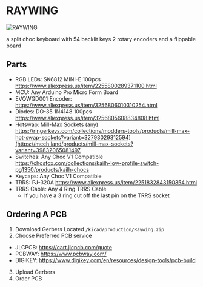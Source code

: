 # RAYWING

![RAYWING](<img width="2304" height="1626" alt="image" src="https://github.com/user-attachments/assets/a4f5118f-f763-404e-a96c-899c327eb458" />)

a split choc keyboard with 54 backlit keys 2 rotary encoders and a flippable board
## Parts
- RGB LEDs: SK6812 MINI-E 100pcs https://www.aliexpress.us/item/2255800289371100.html
- MCU: Any Arduino Pro Micro Form Board
- EVQWGD001 Encoder: https://www.aliexpress.us/item/3256806010310254.html
- Diodes: DO-35 1N4148 100pcs https://www.aliexpress.us/item/3256805608834808.html
- Hotswap: Mill-Max Sockets (any) https://ringerkeys.com/collections/modders-tools/products/mill-max-hot-swap-sockets?variant=32793029312594](https://mech.land/products/mill-max-sockets?variant=39832065081497
- Switches: Any Choc V1 Compatible https://chosfox.com/collections/kailh-low-profile-switch-pg1350/products/kailh-chocs
- Keycaps: Any Choc V1 Compatible
- TRRS: PJ-320A https://www.aliexpress.us/item/2251832843150354.html
- TRRS Cable: Any 4 Ring TRRS Cable
  - If you have a 3 ring cut off the last pin on the TRRS socket
## Ordering A PCB
1. Download Gerbers Located `/kicad/production/Raywing.zip`
2. Choose Preferred PCB service
  - JLCPCB: https://cart.jlcpcb.com/quote
  - PCBWAY: https://www.pcbway.com/
  - DIGIKEY: https://www.digikey.com/en/resources/design-tools/pcb-build
3. Upload Gerbers
4. Order PCB

